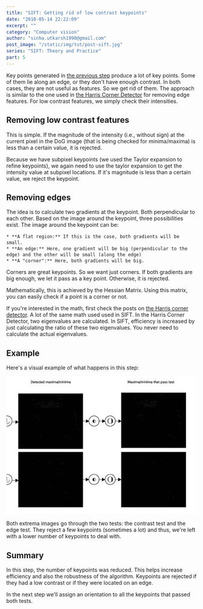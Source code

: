 ```yaml
---
title: "SIFT: Getting rid of low contrast keypoints"
date: "2010-05-14 22:22:09"
excerpt: ""
category: "Computer vision"
author: "sinha.utkarsh1990@gmail.com"
post_image: "/static/img/tut/post-sift.jpg"
series: "SIFT: Theory and Practice"
part: 5
---
```


Key points generated in [the previous step](/tutorials/sift-scale-invariant-feature-transform-keypoints/) produce a lot of key points. Some of them lie along an edge, or they don't have enough contrast. In both cases, they are not useful as features. So we get rid of them. The approach is similar to the one used in [the Harris Corner Detector](/tutorials/harris-corner-detector/) for removing edge features. For low contrast features, we simply check their intensities. 

## Removing low contrast features

This is simple. If the magnitude of the intensity (i.e., without sign) at the current pixel in the DoG image (that is being checked for minima/maxima) is less than a certain value, it is rejected.

Because we have subpixel keypoints (we used the Taylor expansion to refine keypoints), we again need to use the taylor expansion to get the intensity value at subpixel locations. If it's magnitude is less than a certain value, we reject the keypoint. 

## Removing edges

The idea is to calculate two gradients at the keypoint. Both perpendicular to each other. Based on the image around the keypoint, three possibilities exist. The image around the keypoint can be:

    * **A flat region:** If this is the case, both gradients will be small.
    * **An edge:** Here, one gradient will be big (perpendicular to the edge) and the other will be small (along the edge)
    * **A "corner":** Here, both gradients will be big.

Corners are great keypoints. So we want just corners. If both gradients are big enough, we let it pass as a key point. Otherwise, it is rejected. 

Mathematically, this is achieved by the Hessian Matrix. Using this matrix, you can easily check if a point is a corner or not.

If you're interested in the math, first check the posts on [the Harris corner detector](/tutorials/harris-corner-detector/). A lot of the same math used used in SIFT. In the Harris Corner Detector, two eigenvalues are calculated. In SIFT, efficiency is increased by just calculating the ratio of these two eigenvalues. You never need to calculate the actual eigenvalues.

## Example

Here's a visual example of what happens in this step:

![](/static/img/tut/sift-tests.jpg)

Both extrema images go through the two tests: the contrast test and the edge test. They reject a few keypoints (sometimes a lot) and thus, we're left with a lower number of keypoints to deal with. 

## Summary

In this step, the number of keypoints was reduced. This helps increase efficiency and also the robustness of the algorithm. Keypoints are rejected if they had a low contrast or if they were located on an edge.

In the next step we'll assign an orientation to all the keypoints that passed both tests.
